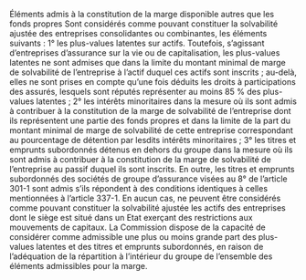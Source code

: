 Éléments admis à la constitution de la marge disponible autres que les fonds propres
Sont considérés comme pouvant constituer la solvabilité ajustée des entreprises consolidantes ou combinantes, les éléments suivants :
1° les plus-values latentes sur actifs. Toutefois, s’agissant d’entreprises d’assurance sur la vie ou de capitalisation, les plus-values latentes ne sont admises que dans la limite du montant minimal de marge de solvabilité de l’entreprise à l’actif duquel ces actifs sont inscrits ; au-delà, elles ne sont prises en compte qu’une fois déduits les droits à participations des assurés, lesquels sont réputés représenter au moins 85 % des plus-values latentes ;
2° les intérêts minoritaires dans la mesure où ils sont admis à contribuer à la constitution de la marge de solvabilité de l’entreprise dont ils représentent une partie des fonds propres et dans la limite de la part du montant minimal de marge de solvabilité de cette entreprise correspondant au pourcentage de détention par lesdits intérêts minoritaires ;
3° les titres et emprunts subordonnés détenus en dehors du groupe dans la mesure où ils sont admis à contribuer à la constitution de la marge de solvabilité de l’entreprise au passif duquel ils sont inscrits. En outre, les titres et emprunts subordonnés des sociétés de groupe d’assurance visées au 8° de l’article 301-1 sont admis s’ils répondent à des conditions identiques à celles mentionnées à l’article 337-1.
En aucun cas, ne peuvent être considérés comme pouvant constituer la solvabilité ajustée les actifs des entreprises dont le siège est situé dans un Etat exerçant des restrictions aux mouvements de capitaux.
La Commission dispose de la capacité de considérer comme admissible une plus ou moins grande part des plus-values latentes et des titres et emprunts subordonnés, en raison de l’adéquation de la répartition à l’intérieur du groupe de l’ensemble des éléments admissibles pour la marge.
